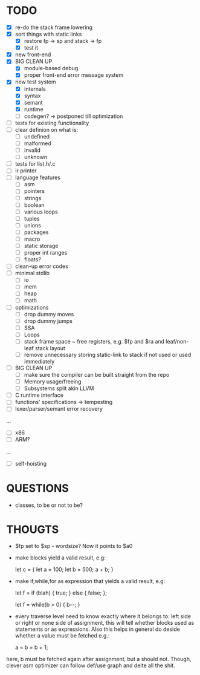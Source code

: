 # TODO
- [x] re-do the stack frame lowering
- [x] sort things with static links
    - [x] restore fp -> sp and stack -> fp
    - [x] test it
- [x] new front-end
- [x] BIG CLEAN UP
    - [x] module-based debug
    - [x] proper front-end error message system
- [x] new test system
    - [x] internals
    - [x] syntax
    - [x] semant
    - [x] runtime
    - [ ] codegen? -> postponed till optimization
- [ ] tests for existing functionality
- [ ] clear definion on what is:
    - [ ] undefined
    - [ ] malformed
    - [ ] invalid
    - [ ] unknown
- [ ] tests for list.h/.c
- [ ] ir printer
- [ ] language features
    - [ ] asm
    - [ ] pointers
    - [ ] strings
    - [ ] boolean
    - [ ] various loops
    - [ ] tuples
    - [ ] unions
    - [ ] packages
    - [ ] macro
    - [ ] static storage
    - [ ] proper int ranges
    - [ ] floats?
- [ ] clean-up error codes
- [ ] minimal stdlib
    - [ ] io
    - [ ] mem
    - [ ] heap
    - [ ] math
- [ ] optimizations
    - [ ] drop dummy moves
    - [ ] drop dummy jumps
    - [ ] SSA
    - [ ] Loops
    - [ ] stack frame space ~ free registers, e.g. $fp and $ra and leaf/non-leaf stack layout
    - [ ] remove unnecessary storing static-link to stack if not used or used immediately
- [ ] BIG CLEAN UP
    - [ ] make sure the compiler can be built straight from the repo
    - [ ] Memory usage/freeing
    - [ ] Subsystems split akin LLVM
- [ ] C runtime interface
- [ ] functions' specifications -> tempesting
- [ ] lexer/parser/semant error recovery

 ...

- [ ] x86
- [ ] ARM?

 ...

- [ ] self-hoisting

# QUESTIONS
- classes, to be or not to be?

# THOUGTS
- $fp set to $sp - wordsize? Now it points to $a0
- make blocks yield a valid result, e.g:

  let c = {
      let a = 100;
      let b = 500;
      a + b;
  }

- make if,while,for as expression that yields a valid result, e.g:

  let f = if (blah) { true; } else { false; };

  let f = while(b > 0) { b--; }

- every traverse level need to know exactly where it belongs to: left side or right or none side of
assignment, this will tell whether blocks used as statements or as expressions. Also this helps in
general do deside whether a value must be fetched e.g.:

    a = b = b + 1;

here, b must be fetched again after assignment, but a should not. Though, clever asm optimizer can
follow def/use graph and delte all the shit.



